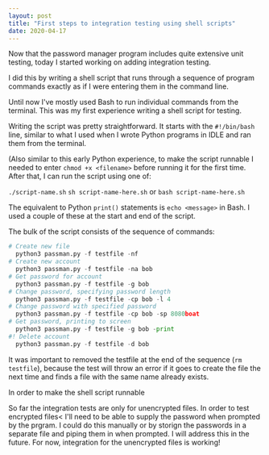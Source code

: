 ```yaml
---
layout: post
title: "First steps to integration testing using shell scripts"
date: 2020-04-17
---
```


Now that the password manager program includes quite extensive unit testing, today I started working on adding integration testing. 
 
 I did this by writing a shell script that runs through a sequence of program commands exactly as if I were entering them in the command line. 
 
Until now I've mostly used Bash to run individual commands from the terminal. This was my first experience writing a shell script for testing. 

Writing the script was pretty straightforward. It starts with the ```#!/bin/bash``` line, similar to what I used when I wrote Python programs in IDLE and ran them from the terminal. 

(Also similar to this early Python experience, to make the script runnable I needed to enter `chmod +x <filename>` before running it for the first time. After that, I can run the script using one of:

`./script-name.sh`
`sh script-name-here.sh` or
`bash script-name-here.sh`

The equivalent to Python `print()` statements is `echo <message>` in Bash. I used a couple of these at the start and end of the script.

The bulk of the script consists of the sequence of commands:

````python
# Create new file
  python3 passman.py -f testfile -nf
# Create new account
  python3 passman.py -f testfile -na bob
# Get password for account
  python3 passman.py -f testfile -g bob
# Change password, specifying password length
  python3 passman.py -f testfile -cp bob -l 4
# Change password with specified password
  python3 passman.py -f testfile -cp bob -sp 8080boat
# Get password, printing to screen
  python3 passman.py -f testfile -g bob -print
#! Delete account
  python3 passman.py -f testfile -d bob
````

It was important to removed the testfile at the end of the sequence (`rm testfile`), because the test will throw an error if it goes to create the file the next time and finds a file with the same name already exists. 

In order to make the shell script runnable 

So far the integration tests are only for unencrypted files. In order to test encrypted files< I'll need to be able to supply the password when prompted by the prgram. I could do this manually or by storign the passwords in a separate file and piping them in when prompted. I will address this in the future. For now, integration for the unencrypted files is working! 